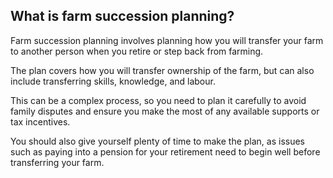 ##  What is farm succession planning?

Farm succession planning involves planning how you will transfer your farm to
another person when you retire or step back from farming.

The plan covers how you will transfer ownership of the farm, but can also
include transferring skills, knowledge, and labour.

This can be a complex process, so you need to plan it carefully to avoid
family disputes and ensure you make the most of any available supports or tax
incentives.

You should also give yourself plenty of time to make the plan, as issues such
as paying into a pension for your retirement need to begin well before
transferring your farm.
